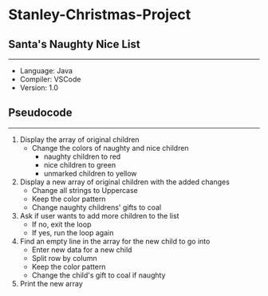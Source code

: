 # Stanley-Christmas-Project

## Santa's Naughty Nice List

---
- Language: Java
- Compiler: VSCode
- Version: 1.0


## Pseudocode
---
1. Display the array of original children
   - Change the colors of naughty and nice children
       - naughty children to red
       - nice children to green
       - unmarked children to yellow
2. Display a new array of original children with the added changes
   - Change all strings to Uppercase 
   - Keep the color pattern
   - Change naughty childrens' gifts to coal
3. Ask if user wants to add more children to the list
   - If no, exit the loop
   - If yes, run the loop again
4. Find an empty line in the array for the new child to go into
   - Enter new data for a new child
   - Split row by column
   - Keep the color pattern
   - Change the child's gift to coal if naughty
5. Print the new array 
